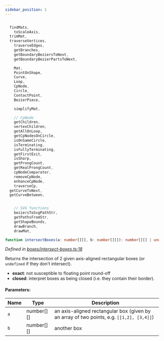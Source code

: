 ```yaml
---
sidebar_position: 1
---
```




```typescript

  findMats,
	toScaleAxis,
  trimMat,
  traverseVertices,
	traverseEdges,
	getBranches,
	getBoundaryBeziersToNext,
	getBoundaryBezierPartsToNext,

	Mat,
	PointOnShape,
	Curve,
	Loop,
	CpNode,
	Circle,
	ContactPoint,
	BezierPiece,

	simplifyMat,

	// CpNode
	getChildren,
	vertexChildren,
	getAllOnLoop,
	getCpNodesOnCircle,
	isOnSameCircle,
	isTerminating,
	isFullyTerminating,
	getFirstExit,
	isSharp,
	getProngCount,
	getRealProngCount,
	cpNodeComparator,
	removeCpNode,
	enhanceCpNode,
	traverseCp,
  getCurveToNext,
  getCurveBetween,


	// SVG functions
	beziersToSvgPathStr,
	getPathsFromStr,
	getShapeBounds,
	drawBranch,
	drawMat,
```


```typescript
function intersectBoxes(a: number[][], b: number[][]): number[][] | undefined
```

*Defined in [boxes/intersect-boxes.ts:18](https://github.com/FlorisSteenkamp/FloBezier/blob/a2fe14d/src/boxes/intersect-boxes.ts#L18)*

Returns the intersection of 2 given axis-aligned rectangular boxes (or
`undefined` if they don't intersect).
* **exact**: not susceptible to floating point round-off
* **closed**: interpret boxes as being closed (i.e. they contain their border).



#### Parameters:

Name | Type | Description |
------ | ------ | ------ |
`a` | number[][] | an axis-aligned rectangular box (given by an array of two points, e.g. `[[1,2], [3,4]]`)    |
`b` | number[][] | another box     |


